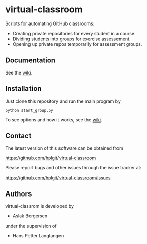 virtual-classroom
=================

Scripts for automating GitHub classrooms:

 * Creating private repositories for every student in a course.
 * Dividing students into groups for exercise assessement.
 * Opening up private repos temporarily for assessment groups.


Documentation
-------------

See the [wiki](https://github.com/hplgit/virtual-classroom/wiki).



Installation
------------

Just clone this repository
and run the main program by

    python start_group.py

To see options and how it works, see the [wiki](https://github.com/hplgit/virtual-classroom/wiki).


Contact
-------

The latest version of this software can be obtained from

  https://github.com/hplgit/virtual-classroom

Please report bugs and other issues through the issue tracker at:

  https://github.com/hplgit/virtual-classroom/issues


Authors
-------

virtual-classrom is developed by

  * Aslak Bergersen

under the supervision of

  * Hans Petter Langtangen




